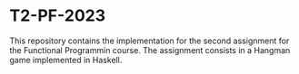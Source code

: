 # T2-PF-2023
This repository contains the implementation for the second assignment for the Functional Programmin course. The assignment consists in a Hangman game implemented in Haskell.
